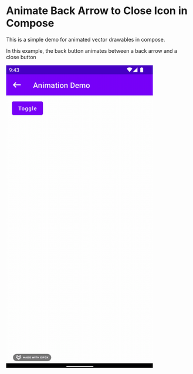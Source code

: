 # Animate Back Arrow to Close Icon in Compose

This is a simple demo for animated vector drawables in compose.

In this example, the back button animates between a back arrow and a close button

<img src="./demo.gif" width=400 />
